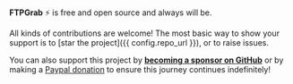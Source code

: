 **FTPGrab** :zap: is free and open source and always will be.

All kinds of contributions are welcome! The most basic way to show your support is to
[star the project]({{ config.repo_url }}), or to raise issues.

You can also support this project by [**becoming a sponsor on GitHub**](https://github.com/sponsors/crazy-max) or
by making a [Paypal donation](https://www.paypal.me/crazyws) to ensure this journey continues indefinitely!
